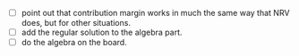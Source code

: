 - [ ] point out that contribution margin works in much the same way that NRV does, but for other situations.
- [ ] add the regular solution to the algebra part. 
- [ ] do the algebra on the board.  
